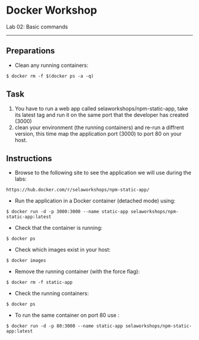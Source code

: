 # Docker Workshop
Lab 02: Basic commands

---

## Preparations

 - Clean any running containers:
 
```
$ docker rm -f $(docker ps -a -q)
```

## Task
1. You have to run a web app called selaworkshops/npm-static-app, take its latest tag
and run it on the same port that the developer has created (3000)
2. clean your environment (the running containers) and re-run a diffrent version, this time 
map the application port (3000) to port 80 on your host.

## Instructions

 - Browse to the following site to see the application we will use during the labs:
```
https://hub.docker.com/r/selaworkshops/npm-static-app/
```

 - Run the application in a Docker container (detached mode) using:
```
$ docker run -d -p 3000:3000 --name static-app selaworkshops/npm-static-app:latest
```

 - Check that the container is running:
```
$ docker ps
```

 - Check which images exist in your host:
```
$ docker images
```

 - Remove the running container (with the force flag):
```
$ docker rm -f static-app
```


 - Check the running containers:
```
$ docker ps
```

- To run the same container on port 80 use :

```
$ docker run -d -p 80:3000 --name static-app selaworkshops/npm-static-app:latest
```
